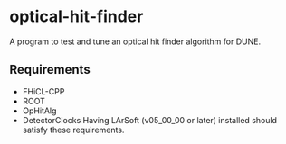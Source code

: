 # optical-hit-finder
A program to test and tune an optical hit finder algorithm for DUNE.

## Requirements
* FHiCL-CPP
* ROOT
* OpHitAlg
* DetectorClocks
Having LArSoft (v05\_00\_00 or later) installed should satisfy these requirements.
